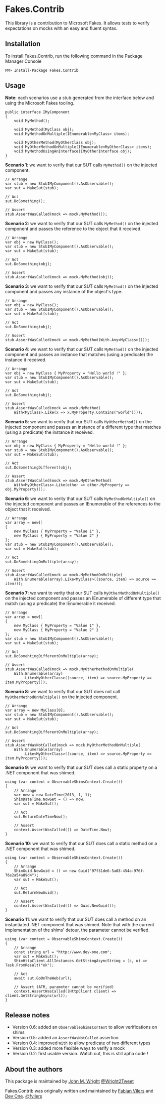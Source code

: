 Fakes.Contrib
=============
This library is a contribution to Microsoft Fakes. It allows tests to verify expectations on mocks with an easy and fluent syntax.

Installation
------------
To install Fakes.Contrib, run the following command in the Package Manager Console

	PM> Install-Package Fakes.Contrib

Usage
-----
**Note**: each scenarios use a stub generated from the interface below and using the Microsoft Fakes tooling.

	public interface IMyComponent
	{
		void MyMethod();
		
		void MyMethod(MyClass obj);
		void MyMethodOnMultiple(IEnumerable<MyClass> items);
		
		void MyOtherMethod(MyOtherClass obj);
		void MyOtherMethodOnMultiple(IEnumerable<MyOtherClass> items);
		void MyMethodUsingAnInterface(IMyOtherInterface obj);
	}

**Scenario 1**: we want to verify that our SUT calls `MyMethod()` on the injected component.
	
	// Arrange
	var stub = new StubIMyComponent().AsObservable();
	var sut = MakeSut(stub);
	
	// Act
	sut.DoSomething();
	
	// Assert
	stub.AssertWasCalled(mock => mock.MyMethod());

**Scenario 2**: we want to verify that our SUT calls `MyMethod()` on the injected component and passes the reference to the object that it received.

	// Arrange
	var obj = new MyClass();
	var stub = new StubIMyComponent().AsObservable();
	var sut = MakeSut(stub);
	
	// Act
	sut.DoSomething(obj);
	
	// Assert
	stub.AssertWasCalled(mock => mock.MyMethod(obj));

**Scenario 3**: we want to verify that our SUT calls `MyMethod()` on the injected component and passes any instance of the object's type.

	// Arrange
	var obj = new MyClass();
	var stub = new StubIMyComponent().AsObservable();
	var sut = MakeSut(stub);
	
	// Act
	sut.DoSomething(obj);
	
	// Assert
	stub.AssertWasCalled(mock => mock.MyMethod(With.Any<MyClass>()));

**Scenario 4**: we want to verify that our SUT calls `MyMethod()` on the injected component and passes an instance that matches (using a predicate) the instance it received.

	// Arrange
	var obj = new MyClass { MyProperty = "Hello world !" };
	var stub = new StubIMyComponent().AsObservable();
	var sut = MakeSut(stub);
	
	// Act
	sut.DoSomething(obj);
	
	// Assert
	stub.AssertWasCalled(mock => mock.MyMethod(
		With<MyClass>.Like(x => x.MyProperty.Contains("world"))));

**Scenario 5**: we want to verify that our SUT calls `MyOtherMethod()` on the injected component and passes an instance of a different type that matches (using a predicate) the instance it received.

	// Arrange
	var obj = new MyClass { MyProperty = "Hello world !" };
	var stub = new StubIMyComponent().AsObservable();
	var sut = MakeSut(stub);
	
	// Act
	sut.DoSomethingDifferent(obj);
	
	// Assert
	stub.AssertWasCalled(mock => mock.MyOtherMethod(
		With<MyOtherClass>.Like(other => other.MyProperty == obj.MyProperty)));

**Scenario 6**: we want to verity that our SUT calls `MyMethodOnMultiple()` on the injected component and passes an IEnumerable of the references to the object that it received.

	// Arrange
	var array = new[]
	{
		new MyClass { MyProperty = "Value 1" },
		new MyClass { MyProperty = "Value 2" }
	};
	var stub = new StubIMyComponent().AsObservable();
	var sut = MakeSut(stub);
	
	// Act
	sut.DoSomehtingOnMultiple(array);
	
	// Assert
	stub.AssertWasCalled(mock => mock.MyMethodOnMultiple(
		With.Enumerable(array).Like<MyClass>((source, item) => source == item)));

**Scenario 7**: we want to verity that our SUT calls `MyOtherMethodOnMultiple()` on the injected component and passes an IEnumerable of different type that match (using a predicate) the IEnumerable it received.

	// Arrange
	var array = new[]
	{
		new MyClass { MyProperty = "Value 1" },
		new MyClass { MyProperty = "Value 2" }
	};
	var stub = new StubIMyComponent().AsObservable();
	var sut = MakeSut(stub);
	
	// Act
	sut.DoSomehtingDifferentOnMultiple(array);
	
	// Assert
	stub.AssertWasCalled(mock => mock.MyOtherMethodOnMultiple(
		With.Enumerable(array)
			.Like<MyOtherClass>((source, item) => source.MyProperty == item.MyProperty)));

**Scenario 8**: we want to verify that our SUT does not call `MyOtherMethodOnMultiple()` on the injected component.

	// Arrange
	var array = new MyClass[0];
	var stub = new StubIMyComponent().AsObservable();
	var sut = MakeSut(stub);
	
	// Act
	sut.DoSomehtingDifferentOnMultiple(array);
	
	// Assert
	stub.AssertWasNotCalled(mock => mock.MyOtherMethodOnMultiple(
		With.Enumerable(array)
			.Like<MyOtherClass>((source, item) => source.MyProperty == item.MyProperty)));

**Scenario 9**: we want to verify that our SUT does call a static property on a .NET component that was shimed.

	using (var context = ObservableShimsContext.Create())
	{
		// Arrange
		var now = new DateTime(2013, 1, 1);
		ShimDateTime.NowGet = () => now;
		var sut = MakeSut();
		
		// Act
		sut.ReturnDateTimeNow();
		
		// Assert
		context.AssertWasCalled(() => DateTime.Now);
	}

**Scenario 10**: we want to verify that our SUT does call a static method on a .NET component that was shimed.

	using (var context = ObservableShimsContext.Create())
	{
		// Arrange
		ShimGuid.NewGuid = () => new Guid("97f31de6-5a03-454a-976f-76e2a54a89d4");
		var sut = MakeSut();
		
		// Act
		sut.ReturnNewGuid();
		
		// Assert
		context.AssertWasCalled(() => Guid.NewGuid());
	}

**Scenario 11**: we want to verify that our SUT does call a method on an instantiated .NET component that was shimed. Note that with the current implementation of the shims' detour, the parameter cannot be verified.

    using (var context = ObservableShimsContext.Create())
    {
        // Arrange
        const string url = "http://www.dev-one.com";
        var sut = MakeSut();
        ShimHttpClient.AllInstances.GetStringAsyncString = (c, u) => Task.FromResult("ok");

        // Act
        await sut.GoOnTheWeb(url);

        // Assert (ATM, parameter cannot be verified)
        context.AssertWasCalled((HttpClient client) => client.GetStringAsync(url));
    }

Release notes
-------------
* Version 0.6: added an `ObservableShimsContext` to allow verifications on shims
* Version 0.5: added an `AssertWasNotCalled` assertion
* Version 0.4: improved `With` to allow predicate of two different types
* Version 0.3: added more flexible ways to verify a mock
* Version 0.2: first usable version. Watch out, this is still apha code !

About the authors
------

This package is maintained by [John M. Wright](https://wrightfully.com)
<a href="https://twitter.com/Wright2Tweet?ref_src=twsrc%5Etfw" class="twitter-follow-button" data-show-count="false">@Wright2Tweet</a>


Fakes.Contrib was originally written and maintained by [Fabian Vilers](http://be.linkedin.com/in/fvilers) and [Dev One](https://www.dev-one.com/).
<a href="https://twitter.com/fvilers?ref_src=twsrc%5Etfw" class="twitter-follow-button" data-show-count="false">@fvilers</a>



<script async src="https://platform.twitter.com/widgets.js" charset="utf-8"></script>
